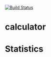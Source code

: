 [![Build Status](https://travis-ci.org/Duttp1998/Week3.svg?branch=master)](https://travis-ci.org/Duttp1998/Week3)
# calculator

# Statistics
